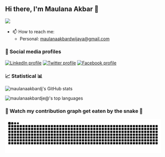 ## Hi there, I'm Maulana Akbar 👋 
![](https://github-profile-summary-cards.vercel.app/api/cards/profile-details?username=maulanaakbardj&theme=vue)

- 📫 How to reach me: 
     - Personal: maulanaakbardwijaya@gmail.com

### 🔗 Social media profiles
<p align="left">
<a href="https://www.linkedin.com/in/maulanaakbardwijaya/"><img align="center" src="https://cdn.jsdelivr.net/npm/simple-icons@3.0.1/icons/linkedin.svg" alt="LinkedIn profile" height="30" width="40" /></a>
<a href="https://twitter.com/BangAkbar65"><img align="center" src="https://cdn.jsdelivr.net/npm/simple-icons@3.0.1/icons/twitter.svg" alt="Twitter profile" height="30" width="40" /></a>
<a href="https://www.facebook.com/maulanaakbardj/"><img align="center" src="https://cdn.jsdelivr.net/npm/simple-icons@3.0.1/icons/facebook.svg" alt="Facebook profile" height="30" width="40" /></a>
</p>

### 📈 Statistical 📊

![`maulanaakbardj`'s GitHub stats](https://github-readme-stats.vercel.app/api?username=maulanaakbardj&theme=cobalt&hide_title=true&show_icons=true&include_all_commits=true&count_private=true)

![`maulanaakbardje@`'s top languages](https://github-readme-stats.vercel.app/api/top-langs/?username=maulanaakbardj&theme=cobalt&hide_title=true&layout=compact&langs_count=10&hide=html,javascript,css)

### 👀 Watch my contribution graph get eaten by the snake 🐍

<!-- platane/snk works, it just puts it on a new branch -->
![maulanaakbardj snake gif](https://github.com/maulanaakbardj/maulanaakbardj/blob/output/github-contribution-grid-snake.svg)


